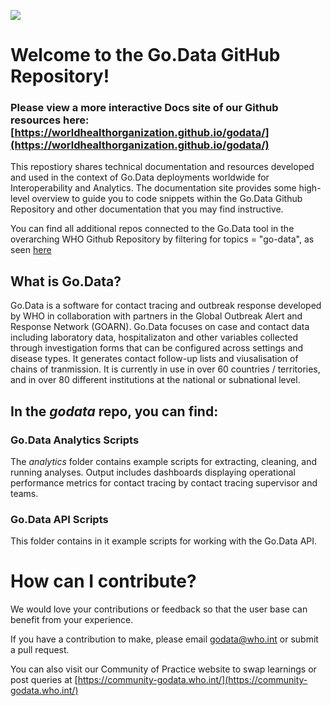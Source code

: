 ![](https://github.com/WorldHealthOrganization/godata/blob/master/docs/assets/godata-logo.png)

# Welcome to the Go.Data GitHub Repository!
### Please view a more interactive Docs site of our Github resources here: [https://worldhealthorganization.github.io/godata/](https://worldhealthorganization.github.io/godata/)

This repostiory shares technical documentation and resources developed and used in the context of Go.Data deployments worldwide for Interoperability and Analytics.
The documentation site provides some high-level overview to guide you to code snippets within the Go.Data Github Repository and other documentation that you may find instructive.

You can find all additional repos connected to the Go.Data tool in the overarching WHO Github Repository by filtering for topics = "go-data", as seen [here](https://github.com/WorldHealthOrganization?q=go-data&type=&language=)

## What is Go.Data?
Go.Data is a software for contact tracing and outbreak response developed by WHO in collaboration with partners in the Global Outbreak Alert and Response Network (GOARN). Go.Data focuses on case and contact data including laboratory data, hospitalizaton and other variables collected through investigation forms that can be configured across settings and disease types. It generates contact follow-up lists and viusalisation of chains of tranmission. It is currently in use in over 60 countries / territories, and in over 80 different institutions at the national or subnational level.

## In the *godata* repo, you can find:

###  Go.Data Analytics Scripts
The *analytics* folder contains example scripts for extracting, cleaning, and running analyses. Output includes dashboards displaying operational performance metrics for contact tracing by contact tracing supervisor and teams. 

### Go.Data API Scripts
This folder contains in it example scripts for working with the Go.Data API.

# How can I contribute?
We would love your contributions or feedback so that the user base can benefit from your experience. 

If you have a contribution to make, please email godata@who.int or submit a pull request. 

You can also visit our Community of Practice website to swap learnings or post queries at [https://community-godata.who.int/](https://community-godata.who.int/)
